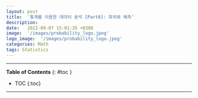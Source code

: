 ```yaml
---
layout: post
title:  '통계를 이용한 데이터 분석 [Part8]: 회귀와 예측'
description: 
date:   2022-09-07 15:01:35 +0300
image:  '/images/probability_logo.jpeg'
logo_image:  '/images/probability_logo.jpeg'
categories: Math
tags: Statistics
---
```

---

**Table of Contents**
{: #toc }
*  TOC
{:toc}

---

